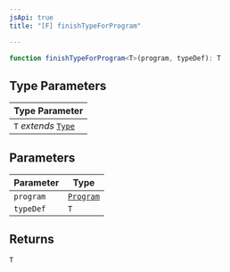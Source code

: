 ```yaml
---
jsApi: true
title: "[F] finishTypeForProgram"

---
```

```ts
function finishTypeForProgram<T>(program, typeDef): T
```

## Type Parameters

| Type Parameter |
| ------ |
| `T` *extends* [`Type`](../type-aliases/Type.md) |

## Parameters

| Parameter | Type |
| ------ | ------ |
| `program` | [`Program`](../interfaces/Program.md) |
| `typeDef` | `T` |

## Returns

`T`
